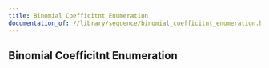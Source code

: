 ```yaml
---
title: Binomial Coefficitnt Enumeration
documentation_of: //library/sequence/binomial_coefficitnt_enumeration.hpp
---
```

## Binomial Coefficitnt Enumeration
